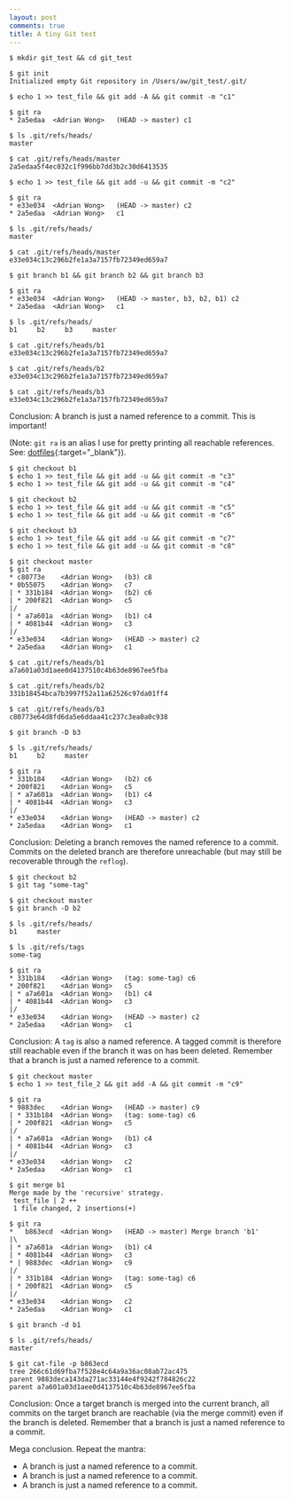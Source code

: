```yaml
---
layout: post
comments: true
title: A tiny Git test
---
```


```console
$ mkdir git_test && cd git_test

$ git init
Initialized empty Git repository in /Users/aw/git_test/.git/

$ echo 1 >> test_file && git add -A && git commit -m "c1"

$ git ra
* 2a5edaa  <Adrian Wong>   (HEAD -> master) c1

$ ls .git/refs/heads/ 
master

$ cat .git/refs/heads/master
2a5edaa5f4ec032c1f996bb7dd3b2c30d6413535
```

```console
$ echo 1 >> test_file && git add -u && git commit -m "c2"

$ git ra
* e33e034  <Adrian Wong>   (HEAD -> master) c2
* 2a5edaa  <Adrian Wong>   c1

$ ls .git/refs/heads/ 
master

$ cat .git/refs/heads/master
e33e034c13c296b2fe1a3a7157fb72349ed659a7
```

```console
$ git branch b1 && git branch b2 && git branch b3

$ git ra
* e33e034  <Adrian Wong>   (HEAD -> master, b3, b2, b1) c2
* 2a5edaa  <Adrian Wong>   c1

$ ls .git/refs/heads/
b1     b2     b3     master

$ cat .git/refs/heads/b1
e33e034c13c296b2fe1a3a7157fb72349ed659a7

$ cat .git/refs/heads/b2
e33e034c13c296b2fe1a3a7157fb72349ed659a7

$ cat .git/refs/heads/b3
e33e034c13c296b2fe1a3a7157fb72349ed659a7
```

Conclusion: A branch is just a named reference to a commit. This is important!

(Note: `git ra` is an alias I use for pretty printing all reachable references. See: [dotfiles](https://github.com/adrianwong/dotfiles){:target="_blank"}).

```console
$ git checkout b1
$ echo 1 >> test_file && git add -u && git commit -m "c3"
$ echo 1 >> test_file && git add -u && git commit -m "c4"

$ git checkout b2
$ echo 1 >> test_file && git add -u && git commit -m "c5"
$ echo 1 >> test_file && git add -u && git commit -m "c6"

$ git checkout b3
$ echo 1 >> test_file && git add -u && git commit -m "c7"
$ echo 1 >> test_file && git add -u && git commit -m "c8"

$ git checkout master
$ git ra
* c80773e    <Adrian Wong>   (b3) c8
* 0b55075    <Adrian Wong>   c7
| * 331b184  <Adrian Wong>   (b2) c6
| * 200f821  <Adrian Wong>   c5
|/  
| * a7a601a  <Adrian Wong>   (b1) c4
| * 4081b44  <Adrian Wong>   c3
|/  
* e33e034    <Adrian Wong>   (HEAD -> master) c2
* 2a5edaa    <Adrian Wong>   c1

$ cat .git/refs/heads/b1
a7a601a03d1aee0d4137510c4b63de8967ee5fba

$ cat .git/refs/heads/b2
331b18454bca7b3997f52a11a62526c97da01ff4

$ cat .git/refs/heads/b3
c80773e64d8fd6da5e6ddaa41c237c3ea0a0c938
```

```console
$ git branch -D b3

$ ls .git/refs/heads/
b1     b2     master

$ git ra
* 331b184    <Adrian Wong>   (b2) c6
* 200f821    <Adrian Wong>   c5
| * a7a601a  <Adrian Wong>   (b1) c4
| * 4081b44  <Adrian Wong>   c3
|/  
* e33e034    <Adrian Wong>   (HEAD -> master) c2
* 2a5edaa    <Adrian Wong>   c1
```

Conclusion: Deleting a branch removes the named reference to a commit. Commits on the deleted branch are therefore unreachable (but may still be recoverable through the `reflog`).

```console
$ git checkout b2
$ git tag "some-tag"

$ git checkout master
$ git branch -D b2

$ ls .git/refs/heads/
b1     master

$ ls .git/refs/tags
some-tag

$ git ra
* 331b184    <Adrian Wong>   (tag: some-tag) c6
* 200f821    <Adrian Wong>   c5
| * a7a601a  <Adrian Wong>   (b1) c4
| * 4081b44  <Adrian Wong>   c3
|/  
* e33e034    <Adrian Wong>   (HEAD -> master) c2
* 2a5edaa    <Adrian Wong>   c1
```

Conclusion: A `tag` is also a named reference. A tagged commit is therefore still reachable even if the branch it was on has been deleted. Remember that a branch is just a named reference to a commit.

```console
$ git checkout master
$ echo 1 >> test_file_2 && git add -A && git commit -m "c9"

$ git ra
* 9883dec    <Adrian Wong>   (HEAD -> master) c9
| * 331b184  <Adrian Wong>   (tag: some-tag) c6
| * 200f821  <Adrian Wong>   c5
|/  
| * a7a601a  <Adrian Wong>   (b1) c4
| * 4081b44  <Adrian Wong>   c3
|/  
* e33e034    <Adrian Wong>   c2
* 2a5edaa    <Adrian Wong>   c1

$ git merge b1
Merge made by the 'recursive' strategy.
 test_file | 2 ++
 1 file changed, 2 insertions(+)

$ git ra
*   b863ecd  <Adrian Wong>   (HEAD -> master) Merge branch 'b1'
|\  
| * a7a601a  <Adrian Wong>   (b1) c4
| * 4081b44  <Adrian Wong>   c3
* | 9883dec  <Adrian Wong>   c9
|/  
| * 331b184  <Adrian Wong>   (tag: some-tag) c6
| * 200f821  <Adrian Wong>   c5
|/  
* e33e034    <Adrian Wong>   c2
* 2a5edaa    <Adrian Wong>   c1

$ git branch -d b1

$ ls .git/refs/heads/
master

$ git cat-file -p b863ecd
tree 266c61d69fba7f528e4c64a9a36ac08ab72ac475
parent 9883deca143da271ac33144e4f9242f784826c22
parent a7a601a03d1aee0d4137510c4b63de8967ee5fba
```

Conclusion: Once a target branch is merged into the current branch, all commits on the target branch are reachable (via the merge commit) even if the branch is deleted. Remember that a branch is just a named reference to a commit.

Mega conclusion. Repeat the mantra:
* A branch is just a named reference to a commit.
* A branch is just a named reference to a commit.
* A branch is just a named reference to a commit.

